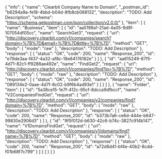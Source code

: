 {
  "info": {
    "name": "Clearbit Company Name to Domain",
    "_postman_id": "b6294a9a-fe18-4bbd-b04d-8fb8cb068132",
    "description": "TODO: Add Description",
    "schema": "https://schema.getpostman.com/json/collection/v2.0.0/"
  },
  "item": [
    {
      "name": "Business",
      "item": [
        {
          "id": "aa5198a1-21ad-4a05-9d9f-107054df05cc",
          "name": "SearchGet3",
          "request": {
            "url": "http://discovery.clearbit.com/v1/companies/search?domain=%7B%7D&email=%7B%7D&title=%7B%7D",
            "method": "GET",
            "body": {
              "mode": "raw"
            },
            "description": "TODO: Add Description"
          },
          "response": [
            {
              "status": "OK",
              "code": 200,
              "name": "Response_200",
              "id": "e79de3aa-f437-4a32-af8c-18e84176182e"
            }
          ]
        },
        {
          "id": "aa615249-87f5-4d71-82c1-ff9286ae492e",
          "name": "FindGet2",
          "request": {
            "url": "http://discovery.clearbit.com/v1/companies/find?ip=%7B%7D",
            "method": "GET",
            "body": {
              "mode": "raw"
            },
            "description": "TODO: Add Description"
          },
          "response": [
            {
              "status": "OK",
              "code": 200,
              "name": "Response_200",
              "id": "089134e2-0aae-4d7f-8c02-b9f6b4ad93e1"
            }
          ]
        }
      ]
    },
    {
      "name": "Folder",
      "item": [
        {
          "id": "5a38ce15-1e7f-412c-95cf-8dcca9dfbccf",
          "name": "V2CompaniesFindGet",
          "request": {
            "url": "http://discovery.clearbit.com/v1/companies/v2/companies/find?domain=%7B%7D",
            "method": "GET",
            "body": {
              "mode": "raw"
            },
            "description": "TODO: Add Description"
          },
          "response": [
            {
              "status": "OK",
              "code": 200,
              "name": "Response_200",
              "id": "b373b7a6-ce6d-444e-b647-99830e2906d3"
            }
          ]
        },
        {
          "id": "9f5f012d-b630-42c6-b74c-3827c914b147",
          "name": "V1DomainsFindGet",
          "request": {
            "url": "http://discovery.clearbit.com/v1/companies/v1/domains/find?name=%7B%7D",
            "method": "GET",
            "body": {
              "mode": "raw"
            },
            "description": "TODO: Add Description"
          },
          "response": [
            {
              "status": "OK",
              "code": 200,
              "name": "Response_200",
              "id": "a72d6d41-bf4e-40b2-8cdd-f01b68f7c799"
            }
          ]
        }
      ]
    }
  ]
}